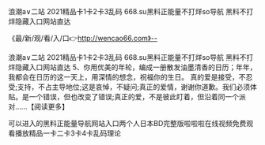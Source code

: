 浪潮a∨二站
2021精品卡1卡2卡3乱码
668.su黑料正能量不打烊so导航
黑料不打烊隐藏入口网站直达


《最/新/观/看/入/口👉http://wencao66.com》--

浪潮a∨二站
2021精品卡1卡2卡3乱码
668.su黑料正能量不打烊so导航
黑料不打烊隐藏入口网站直达
	5、你用优美的年轮，编成一册散发油墨清香的日历；年年，我都会在日历的这一天上，用深情的想念，祝福你的生日。
真的爱是接受，不忍受;支持，不占主导地位;这是哀悼，不疑问;真正的爱情，谢谢你道歉。我们必须体贴。是一个错误，但也改变了错误;真正的爱，不是彼此盯着，但沿着同一个派对......【阅读更多】





可以进入的黑料正能量导航网站入口两个人日本BD完整版啦啦啦在线视频免费观看播放精品一卡二卡3卡4卡乱码理论
